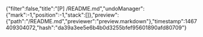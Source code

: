 {"filter":false,"title":"[P] /README.md","undoManager":{"mark":-1,"position":-1,"stack":[]},"preview":{"path":"/README.md","previewer":"preview.markdown"},"timestamp":1467409304072,"hash":"da39a3ee5e6b4b0d3255bfef95601890afd80709"}